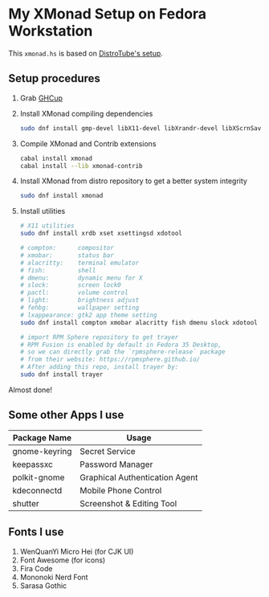 # My XMonad Setup on Fedora Workstation

This `xmonad.hs` is based on [DistroTube's setup](https://gitlab.com/dwt1/dotfiles/-/blob/master/.xmonad/xmonad.hs).

## Setup procedures

1. Grab [GHCup](https://www.haskell.org/ghcup/)

1. Install XMonad compiling dependencies

	```bash
	sudo dnf install gmp-devel libX11-devel libXrandr-devel libXScrnSaver-devel
	```

1. Compile XMonad and Contrib extensions

	```bash
	cabal install xmonad
	cabal install --lib xmonad-contrib
	```
1. Install XMonad from distro repository to get a better system integrity

	```bash
	sudo dnf install xmonad
	```
1. Install utilities

	```bash
	# X11 utilities
	sudo dnf install xrdb xset xsettingsd xdotool

	# compton:      compositor
	# xmobar:       status bar
	# alacritty:    terminal emulator
	# fish:         shell
	# dmenu:        dynamic menu for X
	# slock:        screen lock0
	# pactl:        volume control
	# light:        brightness adjust
	# fehbg:        wallpaper setting
	# lxappearance: gtk2 app theme setting
	sudo dnf install compton xmobar alacritty fish dmenu slock xdotool pulseaudio-utils light feh lxappearance

	# import RPM Sphere repository to get trayer
	# RPM Fusion is enabled by default in Fedora 35 Desktop,
	# so we can directly grab the `rpmsphere-release` package
	# from their website: https://rpmsphere.github.io/
	# After adding this repo, install trayer by:
	sudo dnf install trayer
	```
Almost done!

## Some other Apps I use
|Package Name | Usage|
|---|---|
|gnome-keyring | Secret Service|
|keepassxc | Password Manager|
|polkit-gnome | Graphical Authentication Agent|
|kdeconnectd | Mobile Phone Control|
|shutter | Screenshot & Editing Tool|

## Fonts I use
1. WenQuanYi Micro Hei (for CJK UI)
1. Font Awesome (for icons)
1. Fira Code
1. Mononoki Nerd Font
1. Sarasa Gothic